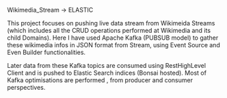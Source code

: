 Wikimedia_Stream -> ELASTIC

This project focuses on pushing live data stream from Wikimeida Streams (which includes all the CRUD operations performed at Wikimedia and its child Domains).
Here I have used Apache Kafka (PUBSUB model) to gather these wikimedia infos in JSON format from Stream, using Event Source and Even Builder functionalities.

Later data from these Kafka topics are consumed using RestHighLevel Client and is pushed to Elastic Search indices (Bonsai hosted).
Most of Kafka optimisations are performed , from producer and consumer perspectives.
